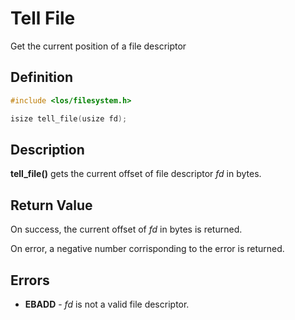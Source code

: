 # Tell File
Get the current position of a file descriptor

## Definition

```c
#include <los/filesystem.h>

isize tell_file(usize fd);
```

## Description
**tell_file()** gets the current offset of file descriptor *fd* in bytes.

## Return Value
On success, the current offset of *fd* in bytes is returned.

On error, a negative number corrisponding to the error is returned.

## Errors
 * **EBADD** - *fd* is not a valid file descriptor.